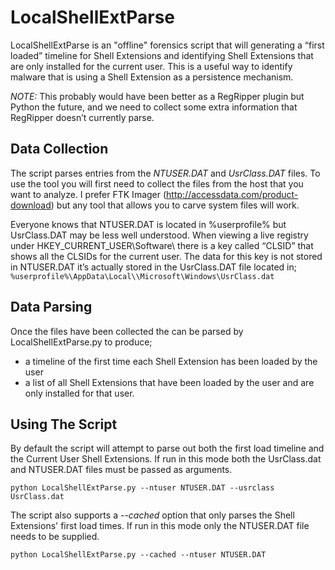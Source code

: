 # LocalShellExtParse #
LocalShellExtParse is an "offline" forensics script that will generating a “first loaded” timeline for Shell Extensions and identifying Shell Extensions that are only installed for the current user. This is a useful way to identify malware that is using a Shell Extension as a persistence mechanism. 

_NOTE:_ This probably would have been better as a RegRipper plugin but Python the future, and we need to collect some extra information that RegRipper doesn’t currently parse.

## Data Collection ##
The script parses entries from the *NTUSER.DAT* and *UsrClass.DAT* files. To use the tool you will first need to collect the files from the host that you want to analyze. I prefer FTK Imager (http://accessdata.com/product-download) but any tool that allows you to carve system files will work.

Everyone knows that NTUSER.DAT is located in %userprofile% but UsrClass.DAT may be less well understood. When viewing a live registry under HKEY_CURRENT_USER\Software\ there is a key called “CLSID” that shows all the CLSIDs for the current user. The data for this key is not stored in NTUSER.DAT it’s actually stored in the UsrClass.DAT file located in; `%userprofile%\AppData\Local\\Microsoft\Windows\UsrClass.dat`

## Data Parsing ##
Once the files have been collected the can be parsed by LocalShellExtParse.py to produce;  
* a timeline of the first time each Shell Extension has been loaded by the user 
* a list of all Shell Extensions that have been loaded by the user and are only installed for that user.

## Using The Script ##
By default the script will attempt to parse out both the first load timeline and the Current User Shell Extensions. If run in this mode both the UsrClass.dat and NTUSER.DAT files must be passed as arguments.

`python LocalShellExtParse.py --ntuser NTUSER.DAT --usrclass UsrClass.dat`

The script also supports a *--cached* option that only parses the Shell Extensions' first load times. If run in this mode only the NTUSER.DAT file needs to be supplied.

`python LocalShellExtParse.py --cached --ntuser NTUSER.DAT`

